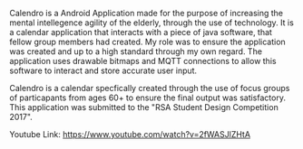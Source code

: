 Calendro is a Android Application made for the purpose of increasing the mental intellegence agility of the elderly, through the use of technology. It is a calendar application that interacts with a piece of java software, that fellow group members had created. My role was to ensure the application was created and up to a high standard through my own regard. The application uses drawable bitmaps and MQTT connections to allow this software to interact and store accurate user input.

Calendro is a calendar specfically created through the use of focus groups of particapants from ages 60+ to ensure the final output was satisfactory. This application was submitted to the "RSA Student Design Competition 2017".

Youtube Link: https://www.youtube.com/watch?v=2fWASJlZHtA

